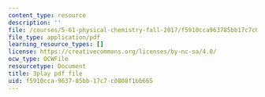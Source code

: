 ```yaml
---
content_type: resource
description: ''
file: /courses/5-61-physical-chemistry-fall-2017/f5910cca963785bb17c7c0808f1bb665_N4vMgwWT-80.pdf
file_type: application/pdf
learning_resource_types: []
license: https://creativecommons.org/licenses/by-nc-sa/4.0/
ocw_type: OCWFile
resourcetype: Document
title: 3play pdf file
uid: f5910cca-9637-85bb-17c7-c0808f1bb665
---
```

